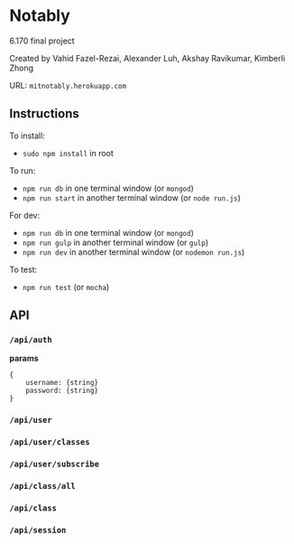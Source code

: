 Notably
==================================
6.170 final project

Created by Vahid Fazel-Rezai, Alexander Luh, Akshay Ravikumar, Kimberli Zhong

URL: `mitnotably.herokuapp.com`

## Instructions

To install:
* `sudo npm install` in root

To run:
* `npm run db` in one terminal window (or `mongod`)
* `npm run start` in another terminal window  (or `node run.js`)

For dev:
* `npm run db` in one terminal window (or `mongod`)
* `npm run gulp` in another terminal window (or `gulp`)
* `npm run dev` in another terminal window (or `nodemon run.js`)

To test:
* `npm run test` (or `mocha`)

## API
### `/api/auth`
**params**

    {
        username: {string}
        password: {string}
    }

### `/api/user`
### `/api/user/classes`
### `/api/user/subscribe`
### `/api/class/all`
### `/api/class`
### `/api/session`